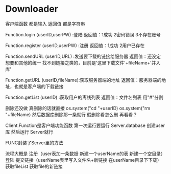 # Downloader
客户端函数 都是输入 返回值 都是字符串

Function.login    (userID,userPW)  :登陆        返回值：1成功 2密码错误 3不存在账号

Function.register (userID,userPW)  :注册        返回值：1成功 2用户已存在

Function.sendURL  (userID,URL)     :发送要下载的链接给服务器        返回值：还没定 想要和其他的统一 找不到链接之类的，目前是'这里下载文件'+fileName+'并入库'

Function.getURL   (userID,fileName):获取服务器端的地址           返回值：服务器端的地址，也就是客户端的下载链接

Function.getList  (userID)         :获取用户的离线列表           返回值：文件名列表 用"#"分割


删除还没做 真删除的话就直接
os.system("cd "+userID)
os.system("rm "+fileName)
然后数据库删除那一条就行
假删除看怎么删 再看看？

Client.Function是客户端功能函数
第一次运行要运行
Server.database 创建user库
然后运行
Server就行

FUNC封装了Server里的方法

流程大概是
注册（user表加一条数据 新建一个userName的表 新建一个空目录）
登陆
提交链接（userName表里写入文件名+新链接 在userName目录下下载）
获取fileList
获取file的新链接
